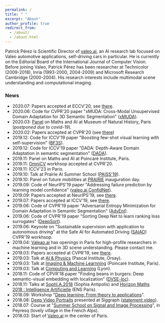```yaml
---
permalink: /
title: " "
excerpt: "About"
author_profile: true
redirect_from: 
  - /about/
  - /about.html
---
```


Patrick Pérez is Scientific Director of [valeo.ai](https://ptrckprz.github.io/valeoai/), an AI research lab focused on Valeo automotive applications, self-driving cars in particular.
He is currently on the Editorial Board of the International Journal of Computer Vision. Before joining Valeo, Patrick Pérez has been researcher at Technicolor (2009-2018), Inria (1993-2000, 2004-2009) and Microsoft Research Cambridge (2000-2004). His research interests include multimodal scene understanding and computational imaging.

### News

* 2020.07: Papers accepted at ECCV'20, see [there](https://ptrckprz.github.io/conf/). 
* 2020.06: Code for CVPR'20 paper "xMUDA: Cross-Modal Unsupervised Domain Adaptation for 3D Semantic Segmentation" ([xMUDA](https://github.com/valeoai/xmud)).
* 2020.03: [Panel](https://www.math-ia.fr/) on Maths and AI at Museum of Natural History, Paris (*postponed due to covid-19*).  
* 2020.02: Papers accepted at CVPR'20 (see [there](https://ptrckprz.github.io/conf/))  
* 2019.12: Code for ICCV'19 paper "Boosting few-shot visual learning with self-supervision" ([BF3S](https://github.com/valeoai/BF3S)). 
* 2019.12: Code for ICCV'19 paper "DADA: Depth-Aware Domain Adaptation in semantic segmentation" ([DADA](https://github.com/valeoai/DADA)). 
* 2019.11: Panel on Maths and AI at Poincaré Institute, Paris. 
* 2019.11: [OmniCV](https://sites.google.com/view/omnicv-cvpr2020/home) workhsop accepted at CVPR'20.  
* 2019.11: ICCV'23 in Paris.
* 2019.10: Talk at Prairie AI Summer School ([PAISS'19](https://project.inria.fr/paiss/)).  
* 2019.10: Panel on future mobilities at [PRAIRIE](https://prairie-institute.fr/) inauguration day. 
* 2019.09: Code of NeurIPS'19 paper "Addressing failure prediction by learning model confidence" ([valeo.ai ConfidNet](https://github.com/valeoai/ConfidNet)). 
* 2019.09: Papers accepted at NeurIPS'19, see [there](https://ptrckprz.github.io/conf/).  
* 2019.07: Papers accepted at ICCV'19, see [there](https://ptrckprz.github.io/conf/).  
* 2019.06: Code of CVPR'19 paper "Adversarial Entropy Minimization for Domain Adaptation in Semantic Segmentation" ([AdvEnt](https://github.com/valeoai/ADVENT)).    
* 2019.06: Code of CVPR'19 paper "Sorting Deep Net to learn ranking loss surrogates" ([DeepSort](https://github.com/technicolor-research/sodeep)).  
* 2019.06: Keynote on "Sustainable supervision with application to autonomous driving" at the Safe AI for Automated Driving ([SAIAD](https://sites.google.com/view/saiad-wscvpr19)) CVPR'19 workhsop.  
* 2019.04: [Valeao.ai](https://ptrckprz.github.io/valeoai/) has openings in Paris for high-profile researchers in machine learning and in 3D scene understanding. Please contact me.   
* 2019.03: Papers accepted at CVPR'19, see [there](https://ptrckprz.github.io/conf/).  
* 2019.03: Talk at [AI & Physics](https://physai.sciencesconf.org/) (Pascal Institute, Orsay).
* 2019.03: Talk at [Imaging & Machine Learnning](https://imaging-in-paris.github.io/semester2019/workshop3prog/) (Poincaré Institute, Paris).
* 2019.03: Talk at [Computing and Learning](https://indico.mathrice.fr/event/153/overview) (Lyon).
* 2018.11: Code of  CPVR'18 paper "Finding beans in burgers: Deep semantic-visual embedding with localization" ([DVSE-loc](https://github.com/technicolor-research/dsve-loc)).  
* 2018.11: Talks at [SophI.A.2018](http://sophia-summit.com/sophia2018/en#.W5KcfKf-jDc) (Sophia Antipolis) and [Horizon Maths 2018 : Intelligence Artificielle](https://www.sciencesmaths-paris.fr/fr/horizon-maths-2018-intelligence-artificielle-957.htm) (ENS Paris).  
* 2018.09: Workshop "[Deep learning: From theory to applications](https://www.lebesgue.fr/content/sem2018-deeplearning)". 
* 2018.08: [Deep Video Portraits](https://web.stanford.edu/~zollhoef/papers/SG2018_DeepVideo/page.html) presented at Siggraph ([statement](https://techxplore.com/news/2018-08-ai-dodgy-lip-sync-dubbing.html),[video](https://www.youtube.com/watch?v=qc5P2bvfl44)).   
* 2018.07: Course at "[Summer School on Signal and Image Processing](http://www.gretsi.fr/peyresq18/cours.php)", in Peyresq (lovely village in the French Alps).
* 2018.03: Start of [Valeo.ai](https://ptrckprz.github.io/valeoai/) in the center of Paris.
